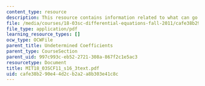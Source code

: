 ```yaml
---
content_type: resource
description: This resource contains information related to what can go wrong.
file: /media/courses/18-03sc-differential-equations-fall-2011/cafe38b290e44d2cb2a2a8b303e41c8c_MIT18_03SCF11_s16_3text.pdf
file_type: application/pdf
learning_resource_types: []
ocw_type: OCWFile
parent_title: Undetermined Coefficients
parent_type: CourseSection
parent_uid: 997c993c-eb52-2721-308a-867f2c1e5ac3
resourcetype: Document
title: MIT18_03SCF11_s16_3text.pdf
uid: cafe38b2-90e4-4d2c-b2a2-a8b303e41c8c
---
```

